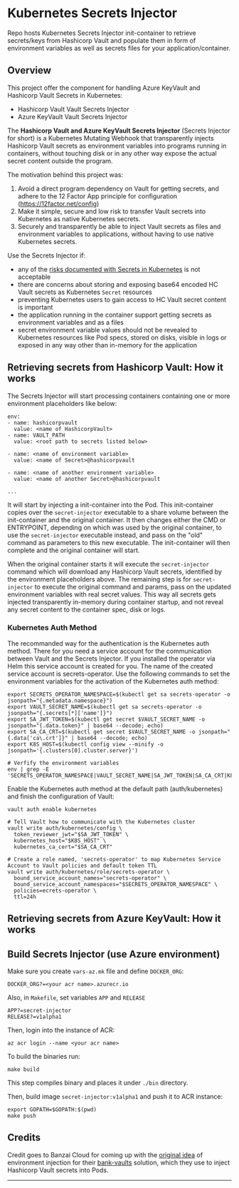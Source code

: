 # Kubernetes Secrets Injector

Repo hosts Kubernetes Secrets Injector init-container to retrieve secrets/keys from Hashicorp Vault and populate them in form of environment variables as well as secrets files for your application/container.


## Overview

This project offer the component for handling Azure KeyVault and Hashicorp Vault Secrets in Kubernetes:

* Hashicorp Vault Vault Secrets Injector
* Azure KeyVault Vault Secrets Injector


The **Hashicorp Vault and Azure KeyVault Secrets Injector** (Secrets Injector for short) is a Kubernetes Mutating Webhook that transparently injects Hashicorp Vault secrets as environment variables into programs running in containers, without touching disk or in any other way expose the actual secret content outside the program.

The motivation behind this project was:

1. Avoid a direct program dependency on Vault for getting secrets, and adhere to the 12 Factor App principle for configuration (https://12factor.net/config)
2. Make it simple, secure and low risk to transfer Vault secrets into Kubernetes as native Kubernetes secrets.
3. Securely and transparently be able to inject Vault secrets as files and environment variables to applications, without having to use native Kubernetes secrets.

Use the Secrets Injector if:

* any of the [risks documented with Secrets in Kubernetes](https://kubernetes.io/docs/concepts/configuration/secret/#risks) is not acceptable
* there are concerns about storing and exposing base64 encoded HC Vault secrets as Kubernetes `Secret` resources
* preventing Kubernetes users to gain access to HC Vault secret content is important
* the application running in the container support getting secrets as environment variables and as a files
* secret environment variable values should not be revealed to Kubernetes resources like Pod specs, stored on disks, visible in logs or exposed in any way other than in-memory for the application

## Retrieving secrets from Hashicorp Vault: How it works

The Secrets Injector will start processing containers containing one or more environment placeholders like below:

```
env:
- name: hashicorpvault
  value: <name of HashicorpVault>
- name: VAULT_PATH
  value: <root path to secrets listed below>

- name: <name of environment variable>
  value: <name of Secret>@hashicorpvault

- name: <name of another environment variable>
  value: <name of another Secret>@hashicorpvault

...
```

It will start by injecting a init-container into the Pod. This init-container copies over the `secret-injector` executable to a share volume between the init-container and the original container. It then changes either the CMD or ENTRYPOINT, depending on which was used by the original container, to use the `secret-injector` executable instead, and pass on the "old" command as parameters to this new executable. The init-container will then complete and the original container will start.

When the original container starts it will execute the `secret-injector` command which will download any Hashicorp Vault secrets, identified by the environment placeholders above. The remaining step is for `secret-injector` to execute the original command and params, pass on the updated environment variables with real secret values. This way all secrets gets injected transparently in-memory during container startup, and not reveal any secret content to the container spec, disk or logs.

### Kubernetes Auth Method

The recommanded way for the authentication is the Kubernetes auth method. There for you need a service account for the communication between Vault and the Secrets Injector. If you installed the operator via Helm this service account is created for you. The name of the created service account is secrets-operator. Use the following commands to set the environment variables for the activation of the Kubernetes auth method:

```
export SECRETS_OPERATOR_NAMESPACE=$(kubectl get sa secrets-operator -o jsonpath="{.metadata.namespace}")
export VAULT_SECRET_NAME=$(kubectl get sa secrets-operator -o jsonpath="{.secrets[*]['name']}")
export SA_JWT_TOKEN=$(kubectl get secret $VAULT_SECRET_NAME -o jsonpath="{.data.token}" | base64 --decode; echo)
export SA_CA_CRT=$(kubectl get secret $VAULT_SECRET_NAME -o jsonpath="{.data['ca\.crt']}" | base64 --decode; echo)
export K8S_HOST=$(kubectl config view --minify -o jsonpath='{.clusters[0].cluster.server}')
```

```
# Verfify the environment variables
env | grep -E 'SECRETS_OPERATOR_NAMESPACE|VAULT_SECRET_NAME|SA_JWT_TOKEN|SA_CA_CRT|K8S_HOST'
```

Enable the Kubernetes auth method at the default path (auth/kubernetes) and finish the configuration of Vault:

```
vault auth enable kubernetes

# Tell Vault how to communicate with the Kubernetes cluster
vault write auth/kubernetes/config \
  token_reviewer_jwt="$SA_JWT_TOKEN" \
  kubernetes_host="$K8S_HOST" \
  kubernetes_ca_cert="$SA_CA_CRT"

# Create a role named, 'secrets-operator' to map Kubernetes Service Account to Vault policies and default token TTL
vault write auth/kubernetes/role/secrets-operator \
  bound_service_account_names="secrets-operator" \
  bound_service_account_namespaces="$SECRETS_OPERATOR_NAMESPACE" \
  policies=ecrets-operator \
  ttl=24h
```


## Retrieving secrets from Azure KeyVault: How it works



## Build Secrets Injector (use Azure environment)

Make sure you create `vars-az.mk` file and define `DOCKER_ORG`:

```
DOCKER_ORG?=<your acr name>.azurecr.io
```

Also, in `Makefile`, set variables `APP` and `RELEASE`

```
APP?=secret-injector
RELEASE?=v1alpha1
```

Then, login into the instance of ACR:

```
az acr login --name <your acr name>
```

To build the binaries run:

```
make build
```

This step compiles binary and places it under `./bin` directory.

Then, build image `secret-injector:v1alpha1` and push it to ACR instance:

```
export GOPATH=$GOPATH:$(pwd)
make push
```



## Credits

Credit goes to Banzai Cloud for coming up with the [original idea](https://banzaicloud.com/blog/inject-secrets-into-pods-vault/) of environment injection for their [bank-vaults](https://github.com/banzaicloud/bank-vaults) solution, which they use to inject Hashicorp Vault secrets into Pods.


---

